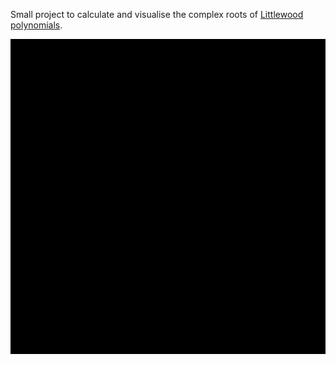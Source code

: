 Small project to calculate and visualise the complex roots of [Littlewood polynomials](https://en.wikipedia.org/wiki/Littlewood_polynomial).

![gif](./images/littlewood1-20.gif)
